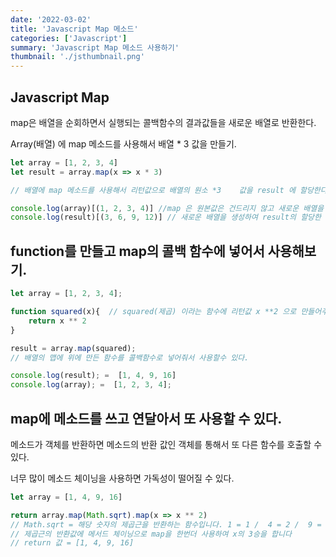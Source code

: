 ```yaml
---
date: '2022-03-02'
title: 'Javascript Map 메소드'
categories: ['Javascript']
summary: 'Javascript Map 메소드 사용하기'
thumbnail: './jsthumbnail.png'
---
```


## Javascript Map

map은 배열을 순회하면서 실행되는 콜백함수의 결과값들을 새로운 배열로 반환한다.

Array(배열) 에 map 메소드를 사용해서 배열 \* 3 값을 만들기.

```javascript
let array = [1, 2, 3, 4]
let result = array.map(x => x * 3)

// 배열에 map 메소드를 사용해서 리턴값으로 배열의 원소 *3	값을 result 에 할당한다.

console.log(array)[(1, 2, 3, 4)] //map 은 원본값은 건드리지 않고 새로운 배열을 생성하여 리턴한다.
console.log(result)[(3, 6, 9, 12)] // 새로운 배열을 생성하여 result의 할당한 결과값.
```

## function를 만들고 map의 콜백 함수에 넣어서 사용해보기.

```javascript
let array = [1, 2, 3, 4];

function squared(x){  // squared(제곱) 이라는 함수에 리턴값 x **2 으로 만들어주고
    return x ** 2
}

result = array.map(squared);
// 배열의 맵에 위에 만든 함수를 콜백함수로 넣어줘서 사용할수 있다.

console.log(result); =  [1, 4, 9, 16]
console.log(array); =  [1, 2, 3, 4];
```

## map에 메소드를 쓰고 연달아서 또 사용할 수 있다.

메소드가 객체를 반환하면 메소드의 반환 값인 객체를 통해서 또 다른 함수를 호출할 수 있다.

너무 많이 메소드 체이닝을 사용하면 가독성이 떨어질 수 있다.

```javascript
let array = [1, 4, 9, 16]

return array.map(Math.sqrt).map(x => x ** 2)
// Math.sqrt = 해당 숫자의 제곱근을 반환하는 함수입니다. 1 = 1 /  4 = 2 /  9 = 3  / 16 = 4
// 제곱근의 반환값에 메서드 체이닝으로 map을 한번더 사용하여 x의 3승을 합니다
// return 값 = [1, 4, 9, 16]
```
